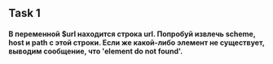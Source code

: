 ## Task 1
#### В переменной $url находится строка url. Попробуй извлечь scheme, host и path с этой строки. Если же какой-либо элемент не существует, выводим сообщение, что 'element do not found'.